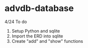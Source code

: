 # advdb-database

4/24 To do
1. Setup Python and sqlite
2. Import the ERD into sqlite
3. Create "add" and "show" functions
